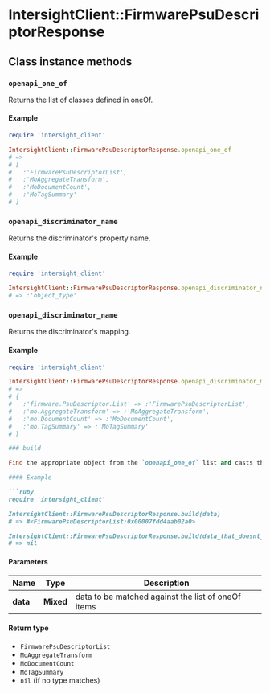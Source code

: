# IntersightClient::FirmwarePsuDescriptorResponse

## Class instance methods

### `openapi_one_of`

Returns the list of classes defined in oneOf.

#### Example

```ruby
require 'intersight_client'

IntersightClient::FirmwarePsuDescriptorResponse.openapi_one_of
# =>
# [
#   :'FirmwarePsuDescriptorList',
#   :'MoAggregateTransform',
#   :'MoDocumentCount',
#   :'MoTagSummary'
# ]
```

### `openapi_discriminator_name`

Returns the discriminator's property name.

#### Example

```ruby
require 'intersight_client'

IntersightClient::FirmwarePsuDescriptorResponse.openapi_discriminator_name
# => :'object_type'
```

### `openapi_discriminator_name`

Returns the discriminator's mapping.

#### Example

```ruby
require 'intersight_client'

IntersightClient::FirmwarePsuDescriptorResponse.openapi_discriminator_mapping
# =>
# {
#   :'firmware.PsuDescriptor.List' => :'FirmwarePsuDescriptorList',
#   :'mo.AggregateTransform' => :'MoAggregateTransform',
#   :'mo.DocumentCount' => :'MoDocumentCount',
#   :'mo.TagSummary' => :'MoTagSummary'
# }

### build

Find the appropriate object from the `openapi_one_of` list and casts the data into it.

#### Example

```ruby
require 'intersight_client'

IntersightClient::FirmwarePsuDescriptorResponse.build(data)
# => #<FirmwarePsuDescriptorList:0x00007fdd4aab02a0>

IntersightClient::FirmwarePsuDescriptorResponse.build(data_that_doesnt_match)
# => nil
```

#### Parameters

| Name | Type | Description |
| ---- | ---- | ----------- |
| **data** | **Mixed** | data to be matched against the list of oneOf items |

#### Return type

- `FirmwarePsuDescriptorList`
- `MoAggregateTransform`
- `MoDocumentCount`
- `MoTagSummary`
- `nil` (if no type matches)

